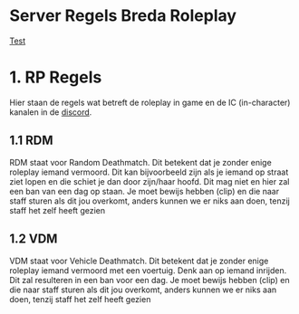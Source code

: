 # Server Regels Breda Roleplay

[Test](https://google.com)

# 1. RP Regels
Hier staan de regels wat betreft de roleplay in game en de IC (in-character) kanalen in de [discord](https://www.discord.gg/3smhmbGGyq/).
## 1.1 RDM
RDM staat voor Random Deathmatch. Dit betekent dat je zonder enige roleplay iemand vermoord. Dit kan bijvoorbeeld zijn als je iemand op straat ziet lopen en die schiet je dan door zijn/haar hoofd. Dit mag niet en hier zal een ban van een dag op staan.
Je moet bewijs hebben (clip) en die naar staff sturen als dit jou overkomt, anders kunnen we er niks aan doen, tenzij staff het zelf heeft gezien

## 1.2 VDM
VDM staat voor Vehicle Deathmatch. Dit betekent dat je zonder enige roleplay iemand vermoord met een voertuig. Denk aan op iemand inrijden. Dit zal resulteren in een ban voor een dag.
Je moet bewijs hebben (clip) en die naar staff sturen als dit jou overkomt, anders kunnen we er niks aan doen, tenzij staff het zelf heeft gezien

